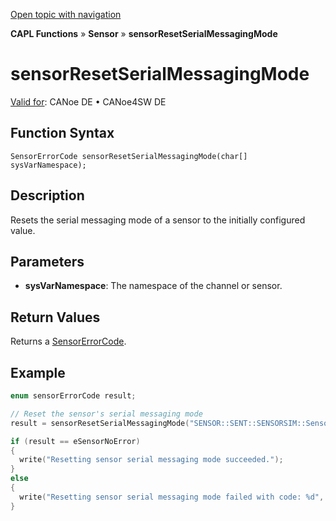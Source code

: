 [Open topic with navigation](../../../../../CANoeDEFamily.htm#Topics/CAPLFunctions/Sensor/Functions/CAPLfunctionSensorResetSerialMessagingMode.md)

**CAPL Functions** » **Sensor** » **sensorResetSerialMessagingMode**

# sensorResetSerialMessagingMode

[Valid for](../../../Shared/FeatureAvailability.md): CANoe DE • CANoe4SW DE

## Function Syntax

```
SensorErrorCode sensorResetSerialMessagingMode(char[] sysVarNamespace);
```

## Description

Resets the serial messaging mode of a sensor to the initially configured value.

## Parameters

- **sysVarNamespace**: The namespace of the channel or sensor.

## Return Values

Returns a [SensorErrorCode](../CAPLfunctionsSensorEnumeration.md).

## Example

```c
enum sensorErrorCode result;

// Reset the sensor's serial messaging mode
result = sensorResetSerialMessagingMode("SENSOR::SENT::SENSORSIM::Sensor");

if (result == eSensorNoError)
{
  write("Resetting sensor serial messaging mode succeeded.");
}
else
{
  write("Resetting sensor serial messaging mode failed with code: %d", result);
}
```
